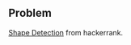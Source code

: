 Problem
-------

[Shape Detection](https://www.hackerrank.com/challenges/shape-detection) from hackerrank.